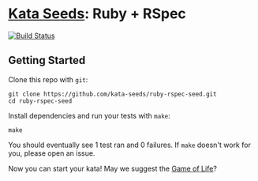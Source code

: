 # [Kata Seeds](http://kata-seeds.github.io): Ruby + RSpec
[![Build Status](https://travis-ci.org/kata-seeds/ruby-rspec-seed.svg?branch=master)](https://travis-ci.org/kata-seeds/ruby-rspec-seed)

## Getting Started

Clone this repo with `git`:

    git clone https://github.com/kata-seeds/ruby-rspec-seed.git
    cd ruby-rspec-seed

Install dependencies and run your tests with `make`:

    make

You should eventually see 1 test ran and 0 failures. If `make` doesn't work for you, please open an issue.

Now you can start your kata! May we suggest the [Game of Life](http://en.wikipedia.org/wiki/Conway's_Game_of_Life)?
